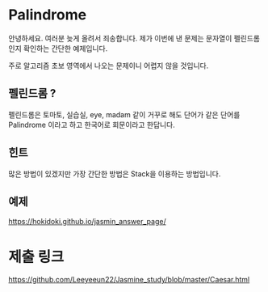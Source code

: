 # Palindrome

안녕하세요. 여러분 늦게 올려서 죄송합니다. 제가 이번에 낸 문제는 문자열이 펠린드롬인지 확인하는 간단한 예제입니다. 

주로 알고리즘 초보 영역에서 나오는 문제이니 어렵지 않을 것입니다.

## 펠린드롬 ? 

펠린드롬은 토마토, 실습실, eye, madam 같이 거꾸로 해도 단어가 같은 단어를 Palindrome 이라고 하고 한국어로 회문이라고 한답니다.

## 힌트 

많은 방법이 있겠지만 가장 간단한 방법은 Stack을 이용하는 방법입니다. 

## 예제 

https://hokidoki.github.io/jasmin_answer_page/

# 제출 링크 
https://github.com/Leeyeeun22/Jasmine_study/blob/master/Caesar.html
